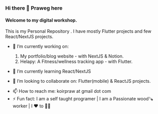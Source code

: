 ### Hi there 👋 Praweg here

#### Welcome to my digital workshop.
This is my Personal Repository . I have mostly Flutter projects and few React/NextJS projects.

- 🔭 I’m currently working on: 
   1) My portfolio/blog website - with NextJS & Notion.
   2) Helapy: A Fitness/wellness tracking app - with Flutter.
   
- 🌱 I’m currently learning React/NextJS

- 👯 I’m looking to collaborate on: Flutter(mobile) & ReactJS projects.

<!-- - 🤔 I’m looking for help with : Node.js backend application with sql db - host/deploy in aws  -->
- 📫 How to reach me: koirpraw at gmail dot com
- ⚡ Fun fact: I am a self taught programer | I am a Passionate wood🪚worker | I ❤️ to 🏃🏽

